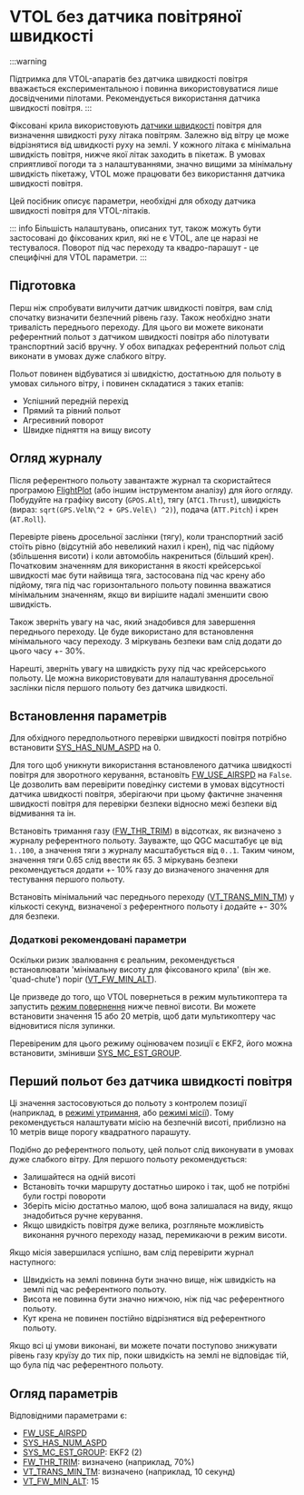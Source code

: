 # VTOL без датчика повітряної швидкості

<Badge type="warning" text="Experimental" />

:::warning

Підтримка для VTOL-апаратів без датчика швидкості повітря вважається експериментальною і повинна використовуватися лише досвідченими пілотами.
Рекомендується використання датчика швидкості повітря.
:::

Фіксовані крила використовують [датчики швидкості](../sensor/airspeed.md) повітря для визначення швидкості руху літака повітрям. Залежно від вітру це може відрізнятися від швидкості руху на землі. У кожного літака є мінімальна швидкість повітря, нижче якої літак заходить в пікетаж. В умовах сприятливої погоди та з налаштуваннями, значно вищими за мінімальну швидкість пікетажу, VTOL може працювати без використання датчика швидкості повітря.

Цей посібник описує параметри, необхідні для обходу датчика швидкості повітря для VTOL-літаків.

::: info 
Більшість налаштувань, описаних тут, також можуть бути застосовані до фіксованих крил, які не є VTOL, але це наразі не тестувалося.
Поворот під час переходу та квадро-парашут - це специфічні для VTOL параметри.
:::

## Підготовка

Перш ніж спробувати вилучити датчик швидкості повітря, вам слід спочатку визначити безпечний рівень газу. Також необхідно знати тривалість переднього переходу. Для цього ви можете виконати референтний польот з датчиком швидкості повітря або пілотувати транспортний засіб вручну. У обох випадках референтний польот слід виконати в умовах дуже слабкого вітру.

Польот повинен відбуватися зі швидкістю, достатньою для польоту в умовах сильного вітру, і повинен складатися з таких етапів:

- Успішний передній перехід
- Прямий та рівний польот
- Агресивний поворот
- Швидке підняття на вищу висоту

## Огляд журналу

Після референтного польоту завантажте журнал та скористайтеся програмою [FlightPlot](../log/flight_log_analysis.md#flightplot) (або іншим інструментом аналізу) для його огляду. Побудуйте на графіку висоту (`GPOS.Alt`), тягу (`ATC1.Thrust`), швидкість (вираз: `sqrt(GPS.VelN\^2 + GPS.VelE\) ^2)`), подача (`ATT.Pitch`) і крен (`AT.Roll`).

Перевірте рівень дросельної заслінки (тягу), коли транспортний засіб стоїть рівно (відсутній або невеликий нахил і крен), під час підйому (збільшення висоти) і коли автомобіль накрениться (більший крен). Початковим значенням для використання в якості крейсерської швидкості має бути найвища тяга, застосована під час крену або підйому, тяга під час горизонтального польоту повинна вважатися мінімальним значенням, якщо ви вирішите надалі зменшити свою швидкість.

Також зверніть увагу на час, який знадобився для завершення переднього переходу. Це буде використано для встановлення мінімального часу переходу. З міркувань безпеки вам слід додати до цього часу +- 30%.

Нарешті, зверніть увагу на швидкість руху під час крейсерського польоту. Це можна використовувати для налаштування дросельної заслінки після першого польоту без датчика швидкості.

## Встановлення параметрів

Для обхідного передпольотного перевірки швидкості повітря потрібно встановити [SYS_HAS_NUM_ASPD](../advanced_config/parameter_reference.md#SYS_HAS_NUM_ASPD) на 0.

Для того щоб уникнути використання встановленого датчика швидкості повітря для зворотного керування, встановіть [FW_USE_AIRSPD](../advanced_config/parameter_reference.md#FW_USE_AIRSPD) на `False`. Це дозволить вам перевірити поведінку системи в умовах відсутності датчика швидкості повітря, зберігаючи при цьому фактичне значення швидкості повітря для перевірки безпеки відносно межі безпеки від відмивання та ін.

Встановіть тримання газу ([FW_THR_TRIM](../advanced_config/parameter_reference.md#FW_THR_TRIM)) в відсотках, як визначено з журналу референтного польоту. Зауважте, що QGC масштабує це від `1..100`, а значення тяги з журналу масштабується від `0..1`. Таким чином, значення тяги 0.65 слід ввести як 65. З міркувань безпеки рекомендується додати +- 10% газу до визначеного значення для тестування першого польоту.

Встановіть мінімальний час переднього переходу ([VT_TRANS_MIN_TM](../advanced_config/parameter_reference.md#VT_TRANS_MIN_TM)) у кількості секунд, визначеної з референтного польоту і додайте +- 30% для безпеки.

### Додаткові рекомендовані параметри

Оскільки ризик звалювання є реальним, рекомендується встановлювати 'мінімальну висоту для фіксованого крила' (він же. 'quad-chute') поріг ([VT_FW_MIN_ALT](../advanced_config/parameter_reference.md#VT_FW_MIN_ALT)).

Це призведе до того, що VTOL повернеться в режим мультикоптера та запустить [режим повернення](../flight_modes_vtol/return.md) нижче певної висоти. Ви можете встановити значення 15 або 20 метрів, щоб дати мультикоптеру час відновитися після зупинки.

Перевіреним для цього режиму оцінювачем позиції є EKF2, його можна встановити, змінивши [SYS_MC_EST_GROUP](../advanced_config/parameter_reference.md#SYS_MC_EST_GROUP).

## Перший польот без датчика швидкості повітря

Ці значення застосовуються до польоту з контролем позиції (наприклад, в [режимі утримання](../flight_modes_fw/hold.md), або [режимі місії](../flight_modes_vtol/mission.md)). Тому рекомендується налаштувати місію на безпечній висоті, приблизно на 10 метрів вище порогу квадратного парашуту.

Подібно до референтного польоту, цей польот слід виконувати в умовах дуже слабкого вітру. Для першого польоту рекомендується:

- Залишайтеся на одній висоті
- Встановіть точки маршруту достатньо широко і так, щоб не потрібні були гострі повороти
- Зберіть місію достатньо малою, щоб вона залишалася на виду, якщо знадобиться ручне керування.
- Якщо швидкість повітря дуже велика, розгляньте можливість виконання ручного переходу назад, перемикаючи в режим висоти.

Якщо місія завершилася успішно, вам слід перевірити журнал наступного:

- Швидкість на землі повинна бути значно вище, ніж швидкість на землі під час референтного польоту.
- Висота не повинна бути значно нижчою, ніж під час референтного польоту.
- Кут крена не повинен постійно відрізнятися від референтного польоту.

Якщо всі ці умови виконані, ви можете почати поступово знижувати рівень газу круїзу до тих пір, поки швидкість на землі не відповідає тій, що була під час референтного польоту.

## Огляд параметрів

Відповідними параметрами є:

- [FW_USE_AIRSPD](../advanced_config/parameter_reference.md#FW_USE_AIRSPD)
- [SYS_HAS_NUM_ASPD](../advanced_config/parameter_reference.md#SYS_HAS_NUM_ASPD)
- [SYS_MC_EST_GROUP](../advanced_config/parameter_reference.md#SYS_MC_EST_GROUP): EKF2 (2)
- [FW_THR_TRIM](../advanced_config/parameter_reference.md#FW_THR_TRIM): визначено (наприклад, 70%)
- [VT_TRANS_MIN_TM](../advanced_config/parameter_reference.md#VT_TRANS_MIN_TM): визначено (наприклад, 10 секунд)
- [VT_FW_MIN_ALT](../advanced_config/parameter_reference.md#VT_FW_MIN_ALT): 15
